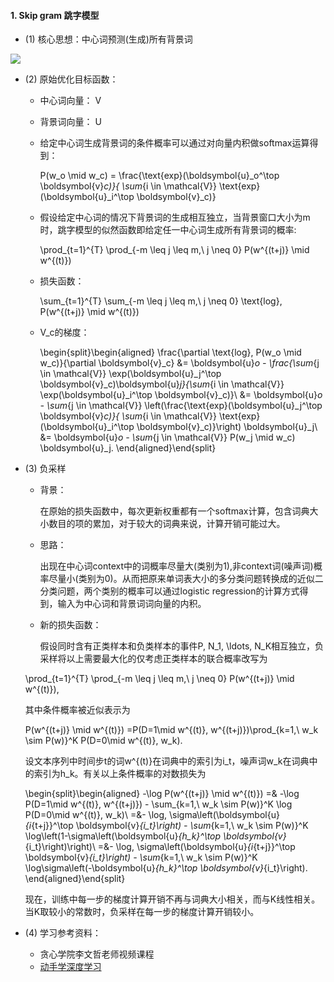 #### 1. Skip gram 跳字模型
 - (1) 核心思想：中心词预测(生成)所有背景词
 <img src="http://zh.gluon.ai/_images/skip-gram.svg">
 
 - (2) 原始优化目标函数：
   - 中心词向量： V
   - 背景词向量： U
  
   - 给定中心词生成背景词的条件概率可以通过对向量内积做softmax运算得到：
  
      P(w_o \mid w_c) = \frac{\text{exp}(\boldsymbol{u}_o^\top \boldsymbol{v}_c)}{ \sum_{i \in \mathcal{V}} \text{exp}(\boldsymbol{u}_i^\top \boldsymbol{v}_c)}
  
   - 假设给定中心词的情况下背景词的生成相互独立，当背景窗口大小为m时，跳字模型的似然函数即给定任一中心词生成所有背景词的概率:
  
      \prod_{t=1}^{T} \prod_{-m \leq j \leq m,\ j \neq 0} P(w^{(t+j)} \mid w^{(t)})
      
   - 损失函数：
      
      \sum_{t=1}^{T} \sum_{-m \leq j \leq m,\ j \neq 0} \text{log}\, P(w^{(t+j)} \mid w^{(t)})
  
   - V_c的梯度：
      
      \begin{split}\begin{aligned} \frac{\partial \text{log}\, P(w_o \mid w_c)}{\partial \boldsymbol{v}_c} &= \boldsymbol{u}_o - \frac{\sum_{j \in \mathcal{V}} \exp(\boldsymbol{u}_j^\top \boldsymbol{v}_c)\boldsymbol{u}_j}{\sum_{i \in \mathcal{V}} \exp(\boldsymbol{u}_i^\top \boldsymbol{v}_c)}\\ &= \boldsymbol{u}_o - \sum_{j \in \mathcal{V}} \left(\frac{\text{exp}(\boldsymbol{u}_j^\top \boldsymbol{v}_c)}{ \sum_{i \in \mathcal{V}} \text{exp}(\boldsymbol{u}_i^\top \boldsymbol{v}_c)}\right) \boldsymbol{u}_j\\ &= \boldsymbol{u}_o - \sum_{j \in \mathcal{V}} P(w_j \mid w_c) \boldsymbol{u}_j. \end{aligned}\end{split}
      
 - (3) 负采样
   - 背景：
 
     在原始的损失函数中，每次更新权重都有一个softmax计算，包含词典大小数目的项的累加，对于较大的词典来说，计算开销可能过大。
   
   - 思路：
 
     出现在中心词context中的词概率尽量大(类别为1),非context词(噪声词)概率尽量小(类别为0)。从而把原来单词表大小的多分类问题转换成的近似二分类问题，两个类别的概率可以通过logistic regression的计算方式得到，输入为中心词和背景词词向量的内积。
      
   - 新的损失函数：
   
     假设同时含有正类样本和负类样本的事件P, N_1, \ldots, N_K相互独立，负采样将以上需要最大化的仅考虑正类样本的联合概率改写为

   \prod_{t=1}^{T} \prod_{-m \leq j \leq m,\ j \neq 0} P(w^{(t+j)} \mid w^{(t)}),

   其中条件概率被近似表示为

   P(w^{(t+j)} \mid w^{(t)}) =P(D=1\mid w^{(t)}, w^{(t+j)})\prod_{k=1,\ w_k \sim P(w)}^K P(D=0\mid w^{(t)}, w_k).

   设文本序列中时间步t的词w^{(t)}在词典中的索引为i_t，噪声词w_k在词典中的索引为h_k。有关以上条件概率的对数损失为

   \begin{split}\begin{aligned} -\log P(w^{(t+j)} \mid w^{(t)}) =& -\log P(D=1\mid w^{(t)}, w^{(t+j)}) - \sum_{k=1,\ w_k \sim P(w)}^K \log P(D=0\mid w^{(t)}, w_k)\\ =&- \log\, \sigma\left(\boldsymbol{u}_{i_{t+j}}^\top \boldsymbol{v}_{i_t}\right) - \sum_{k=1,\ w_k \sim P(w)}^K \log\left(1-\sigma\left(\boldsymbol{u}_{h_k}^\top \boldsymbol{v}_{i_t}\right)\right)\\ =&- \log\, \sigma\left(\boldsymbol{u}_{i_{t+j}}^\top \boldsymbol{v}_{i_t}\right) - \sum_{k=1,\ w_k \sim P(w)}^K \log\sigma\left(-\boldsymbol{u}_{h_k}^\top \boldsymbol{v}_{i_t}\right). \end{aligned}\end{split}

   现在，训练中每一步的梯度计算开销不再与词典大小相关，而与K线性相关。当K取较小的常数时，负采样在每一步的梯度计算开销较小。

 - (4) 学习参考资料：
   - 贪心学院李文哲老师视频课程
   - [动手学深度学习](http://zh.gluon.ai/chapter_natural-language-processing/index.html)
